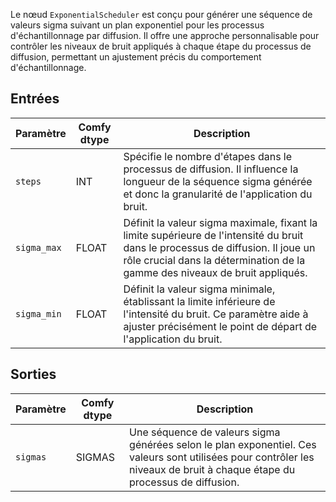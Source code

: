 Le nœud `ExponentialScheduler` est conçu pour générer une séquence de valeurs sigma suivant un plan exponentiel pour les processus d'échantillonnage par diffusion. Il offre une approche personnalisable pour contrôler les niveaux de bruit appliqués à chaque étape du processus de diffusion, permettant un ajustement précis du comportement d'échantillonnage.

## Entrées

| Paramètre   | Comfy dtype | Description                                                                                   |
|-------------|-------------|---------------------------------------------------------------------------------------------|
| `steps`     | INT         | Spécifie le nombre d'étapes dans le processus de diffusion. Il influence la longueur de la séquence sigma générée et donc la granularité de l'application du bruit. |
| `sigma_max` | FLOAT       | Définit la valeur sigma maximale, fixant la limite supérieure de l'intensité du bruit dans le processus de diffusion. Il joue un rôle crucial dans la détermination de la gamme des niveaux de bruit appliqués. |
| `sigma_min` | FLOAT       | Définit la valeur sigma minimale, établissant la limite inférieure de l'intensité du bruit. Ce paramètre aide à ajuster précisément le point de départ de l'application du bruit. |

## Sorties

| Paramètre | Comfy dtype | Description                                                                                   |
|-----------|-------------|---------------------------------------------------------------------------------------------|
| `sigmas`  | SIGMAS      | Une séquence de valeurs sigma générées selon le plan exponentiel. Ces valeurs sont utilisées pour contrôler les niveaux de bruit à chaque étape du processus de diffusion. |
